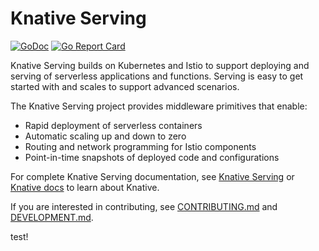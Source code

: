 # Knative Serving

[![GoDoc](https://godoc.org/github.com/knative/serving?status.svg)](https://godoc.org/github.com/knative/serving)
[![Go Report Card](https://goreportcard.com/badge/knative/serving)](https://goreportcard.com/report/knative/serving)

Knative Serving builds on Kubernetes and Istio to support deploying and serving
of serverless applications and functions. Serving is easy to get started with
and scales to support advanced scenarios.

The Knative Serving project provides middleware primitives that enable:

- Rapid deployment of serverless containers
- Automatic scaling up and down to zero
- Routing and network programming for Istio components
- Point-in-time snapshots of deployed code and configurations

For complete Knative Serving documentation, see
[Knative Serving](https://github.com/knative/docs/tree/master/serving) or
[Knative docs](https://github.com/knative/docs) to learn about Knative.

If you are interested in contributing, see [CONTRIBUTING.md](./CONTRIBUTING.md)
and [DEVELOPMENT.md](./DEVELOPMENT.md).

test!
